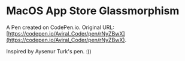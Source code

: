# MacOS App Store Glassmorphism

A Pen created on CodePen.io. Original URL: [https://codepen.io/Aviral_Coder/pen/rNyZBwX](https://codepen.io/Aviral_Coder/pen/rNyZBwX).

Inspired by Aysenur Turk's pen. :))